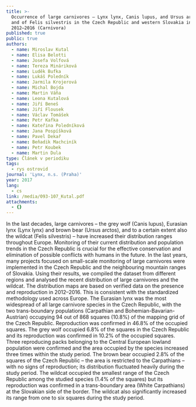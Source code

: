 ```yaml
---
title: >-
  Occurrence of large carnivores – Lynx lynx, Canis lupus, and Ursus arctos –
  and of Felis silvestris in the Czech Republic and western Slovakia in
  2012–2016 (Carnivora)
published: true
public: true
authors:
  - name: Miroslav Kutal
  - name: Elisa Belotti
  - name: Josefa Volfová
  - name: Tereza Mináriková
  - name: Luděk Bufka
  - name: Lukáš Poledník
  - name: Jarmila Krojerová
  - name: Michal Bojda
  - name: Martin Váňa
  - name: Leona Kutalová
  - name: Jiří Beneš
  - name: Jiří Flousek
  - name: Václav Tomášek
  - name: Petr Kafka
  - name: Kateřina Poledníková
  - name: Jana Pospíšková
  - name: Pavel Dekař
  - name: Beňadik Machciník
  - name: Petr Koubek
  - name: Martin Dula
type: Článek v periodiku
tags:
  - rys ostrovid
journal: 'Lynx, n.s. (Praha)'
year: 2017
lang:
  - cs
link: /media/093-107_Kutal.pdf
attachments:
  - {}
---
```

 In the last decades, large carnivores – the grey wolf (Canis lupus), Eurasian lynx (Lynx lynx) and brown bear (Ursus arctos), and to a certain extent also the wildcat (Felis silvestris) – have increased their distribution ranges throughout Europe. Monitoring of their current distribution and population trends in the Czech Republic is crucial for the effective conservation and elimination of possible conflicts with humans in the future. In the last years, many projects focused on small-scale monitoring of large carnivores were implemented in the Czech Republic and the neighbouring mountain ranges of Slovakia. Using their results, we compiled the dataset from different regions and analysed the recent distribution of large carnivores and the wildcat. The distribution maps are based on verified data on the presence and reproduction in 2012–2016. This is consistent with the standardized methodology used across Europe. The Eurasian lynx was the most widespread of all large carnivore species in the Czech Republic, with the two trans-boundary populations (Carpathian and Bohemian-Bavarian-Austrian) occupying 94 out of 868 squares (10.8%) of the mapping grid of the Czech Republic. Reproduction was confirmed in 46.8% of the occupied squares. The grey wolf occupied 6.8% of the squares in the Czech Republic and its reproduction was confirmed in 10.2% of the occupied squares. Three reproducing packs belonging to the Central European lowland population were confirmed and the area occupied by the species increased three times within the study period. The brown bear occupied 2.8% of the squares of the Czech Republic – the area is restricted to the Carpathians – with no signs of reproduction; its distribution fluctuated heavily during the study period. The wildcat occupied the smallest range of the Czech Republic among the studied species (1.4% of the squares) but its reproduction was confirmed in a trans-boundary area (White Carpathians) at the Slovakian side of the border. The wildcat also significantly increased its range from one to six squares during the study period.
